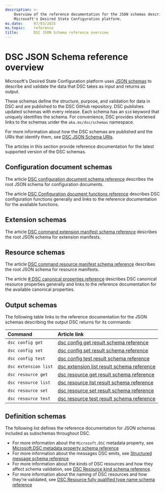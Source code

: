 ```yaml
---
description: >-
    Overview of the reference documentation for the JSON schemas describing data types for
    Microsoft's Desired State Configuration platform.
ms.date:     07/03/2025
ms.topic:    reference
title:       DSC JSON Schema reference overview
---
```


# DSC JSON Schema reference overview

Microsoft's Desired State Configuration platform uses [JSON schemas][01] to describe and validate
the data that DSC takes as input and returns as output.

These schemas define the structure, purpose, and validation for data in DSC and are published to
the DSC GitHub repository. DSC publishes updated schemas with every release. Each schema has an
`$id` keyword that uniquely identifies the schema. For convenience, DSC provides shortened links to
the schemas under the `aka.ms/dsc/schemas` namespace.

For more information about how the DSC schemas are published and the URIs that identify them, see
[DSC JSON Schema URIs][02].

The articles in this section provide reference documentation for the latest supported version of
the DSC schemas.

## Configuration document schemas

The article [DSC configuration document schema reference][03] describes the root JSON schema for
configuration documents.

The article [DSC Configuration document functions reference][04] describes DSC configuration
functions generally and links to the reference documentation for the available functions.

## Extension schemas

The article [DSC command extension manifest schema reference][05] describes the root JSON schema for
extension manifests.

## Resource schemas

The article [DSC command resource manifest schema reference][06] describes the root JSON schema for
resource manifests.

The article [# DSC canonical properties reference][07] describes DSC canonical resource properties
generally and links to the reference documentation for the available canonical properties.

## Output schemas

The following table links to the reference documentation for the JSON schemas describing the output
DSC returns for its commands:

| Command              | Article link                                     |
|:---------------------|:-------------------------------------------------|
| `dsc config get`     | [dsc config get result schema reference][08]     |
| `dsc config set`     | [dsc config set result schema reference][09]     |
| `dsc config test`    | [dsc config test result schema reference][10]    |
| `dsc extension list` | [dsc extension list result schema reference][11] |
| `dsc resource get`   | [dsc resource get result schema reference][12]   |
| `dsc resource list`  | [dsc resource list result schema reference][13]  |
| `dsc resource set`   | [dsc resource set result schema reference][14]   |
| `dsc resource test`  | [dsc resource test result schema reference][15]  |

## Definition schemas

The following list defines the reference documentation for JSON schemas included as subschemas
throughout DSC.

- For more information about the `Microsoft.DSC` metadata property, see
  [Microsoft.DSC metadata property schema reference][16]
- For more information about the messages DSC emits, see [Structured message schema reference][17]
- For more information about the kinds of DSC resources and how they affect schema validation, see
  [DSC Resource kind schema reference][18].
- For more information about the naming of DSC resources and how they're validated, see
  [DSC Resource fully qualified type name schema reference][19]

<!-- Reference linki definitions -->
[01]: https://json-schema.org/overview/what-is-jsonschema
[02]: ./schema-uris.md
[03]: ./config/document.md
[04]: ./config/functions/overview.md
[05]: ./extension/manifest/root.md
[06]: ./resource/manifest/root.md
[07]: ./resource/properties/overview.md
[08]: ./outputs/config/get.md
[09]: ./outputs/config/set.md
[10]: ./outputs/config/test.md
[11]: ./outputs/extension/list.md
[12]: ./outputs/resource/get.md
[13]: ./outputs/resource/list.md
[14]: ./outputs/resource/set.md
[15]: ./outputs/resource/test.md
[16]: ./metadata/Microsoft.DSC/properties.md
[17]: ./definitions/message.md
[18]: ./definitions/resourceKind.md
[19]: ./definitions/resourceType.md
